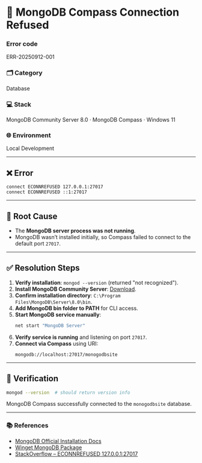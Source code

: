 # 🚨  **MongoDB Compass Connection Refused**

### Error code
ERR-20250912-001


### 🗂 Category
Database

### 💻 Stack  
MongoDB Community Server 8.0 · MongoDB Compass · Windows 11

### 🌐 Environment  
Local Development

---

## ❌ Error
```
connect ECONNREFUSED 127.0.0.1:27017
connect ECONNREFUSED ::1:27017
```

---

## 🔎 Root Cause
- The **MongoDB server process was not running**.
- MongoDB wasn’t installed initially, so Compass failed to connect to the default port `27017`.

---

## ✅ Resolution Steps
1. **Verify installation**: `mongod --version` (returned "not recognized").
2. **Install MongoDB Community Server**: [Download](https://www.mongodb.com/try/download/community).
3. **Confirm installation directory**: `C:\Program Files\MongoDB\Server\8.0\bin`.
4. **Add MongoDB bin folder to PATH** for CLI access.
5. **Start MongoDB service manually**:
   ```cmd
   net start "MongoDB Server"
   ```
6. **Verify service is running** and listening on port `27017`.
7. **Connect via Compass** using URI:
   ```
   mongodb://localhost:27017/monogodbsite
   ```

---

## 🔐 Verification
```bash
mongod --version  # should return version info
```
MongoDB Compass successfully connected to the `monogodbsite` database.

---

### 📚 References
- [MongoDB Official Installation Docs](https://www.mongodb.com/docs/manual/installation/)
- [Winget MongoDB Package](https://github.com/mongodb/mongo)
- [StackOverflow – ECONNREFUSED 127.0.0.1:27017](https://stackoverflow.com/questions/17337731/mongodb-error-connect-econnrefused)
